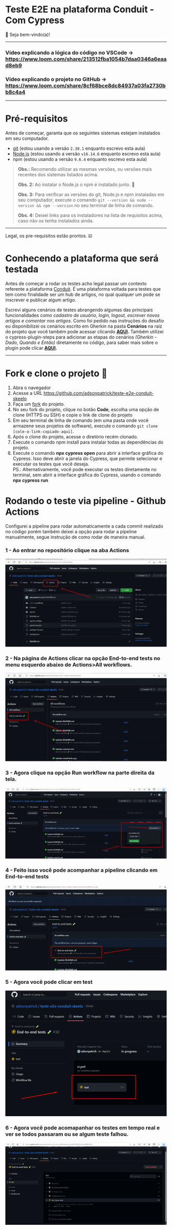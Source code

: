 # Teste E2E na plataforma Conduit - Com Cypress

👋 Seja bem-vindo(a)!

***
### Vídeo explicando a lógica do código no VSCode -> https://www.loom.com/share/213512fba1054b7daa0346a6eaad8eb9

### Vídeo explicando o projeto no GitHub -> https://www.loom.com/share/8cf68bce8dc84937a03fa2730bb8c4a4

***

# Pré-requisitos 

Antes de começar, garanta que os seguintes sistemas estejam instalados em seu computador.

- [git](https://git-scm.com/) (estou usando a versão `2.38.1` enquanto escrevo esta aula)
- [Node.js](https://nodejs.org/en/) (estou usando a versão `v16.14.6` enquanto escrevo esta aula)
- npm (estou usando a versão `9.6.4` enquanto escrevo esta aula)

> **Obs.:** Recomendo utilizar as mesmas versões, ou versões mais recentes dos sistemas listados acima.
>
> **Obs. 2:** Ao instalar o Node.js o npm é instalado junto. 🎉
>
> **Obs. 3:** Para verificar as versões do git, Node.js e npm instaladas em seu computador, execute o comando `git --version && node --version && npm --version` no seu terminal de linha de comando.
>
> **Obs. 4:** Deixei links para os instaladores na lista de requisitos acima, caso não os tenha instalados ainda.

___

Legal, os pre-requisitos estão prontos. ☑️

# Conhecendo a plataforma que será testada

Antes de começar a rodar os testes acho legal passar um contexto referente a plataforma [Conduit](https://react-redux.realworld.io/#/?_k=zmbp9d). É uma plataforma voltada para testes que tem como finalidade ser um hub de artigos, no qual qualquer um pode se inscrever e publicar algum artigo.

Escrevi alguns cenários de testes abrangendo algumas das principais funcionalidades como *cadastro de usuário, login, logout, escrever novos artigos e comentar nos artigos*. Como foi pedido nas instruções do desafio eu disponibilizei os cenários escrito em Gherkin na pasta **Cenários** na raiz do projeto que você também pode acessar clicando **[AQUI](https://github.com/adsonpatrick/teste-e2e-conduit-skeelo/blob/main/Cenarios/cenarios.md).** Também utilizei o cypress-plugin-steps para adicionar as etapas do cenários *(Gherkin - Dado, Quando e Então)* diretamente no código, para saber mais sobre o plugin pode clicar **[AQUI](https://github.com/filiphric/cypress-plugin-steps).** 

___

# Fork e clone o projeto 🐑

1. Abra o navegador
2. Acesse a URL https://github.com/adsonpatrick/teste-e2e-conduit-skeelo
3. Faça um [fork](https://docs.github.com/en/get-started/quickstart/fork-a-repo) do projeto.
4. No seu fork do projeto, clique no botão **Code**, escolha uma opção de clone (HTTPS ou SSH) e copie o link de clone do projeto
5. Em seu terminal de linha de comando (em uma pasta onde você armazene seus projetos de software), execute o comando `git clone [cole-o-link-copiado-aqui]`.
6. Após o clone do projeto, acesse o diretório recém clonado.
7. Execute o comando npm install para instalar todas as dependências do projeto.
8. Execute o comando **npx cypress open** para abrir a interface gráfica do Cypress. Isso deve abrir a janela do Cypress, que permite selecionar e executar os testes que você deseja.
<br>PS.: Alternativamente, você pode executar os testes diretamente no terminal, sem abrir a interface gráfica do Cypress, usando o comando **npx cypress run**

# Rodando o teste via pipeline - Github Actions 
Configurei a pipeline para rodar automaticamente a cada commit realizado no código porém também deixei a opção para rodar a pipeline manualmente, segue instrução de como rodar de maneira manual.

### 1 - Ao entrar no repositório clique na aba **Actions**

![Actions](https://github.com/adsonpatrick/teste-e2e-conduit-skeelo/blob/main/images/Image001.png?raw=true)

### 2 - Na página de Actions clicar na opção End-to-end tests no menu esquerdo abaixo de Actions>All workflows.

![End-to-end tests](https://github.com/adsonpatrick/teste-e2e-conduit-skeelo/blob/main/images/Image002.png?raw=true)

### 3 - Agora clique na opção Run workflow na parte direita da tela.

![run workflow](https://github.com/adsonpatrick/teste-e2e-conduit-skeelo/blob/main/images/Image003.png?raw=true)

### 4 - Feito isso você pode acompanhar a pipeline clicando em End-to-end tests

![end-to-end tests](https://github.com/adsonpatrick/teste-e2e-conduit-skeelo/blob/main/images/Image004.png?raw=true)

### 5 - Agora você pode clicar em test

![test](https://github.com/adsonpatrick/teste-e2e-conduit-skeelo/blob/main/images/Image005.png?raw=true)

### 6 - Agora você pode acomapanhar os testes em tempo real e ver se todos passaram ou se algum teste falhou.

![pipeline](https://github.com/adsonpatrick/teste-e2e-conduit-skeelo/blob/main/images/Image006.png?raw=true)



